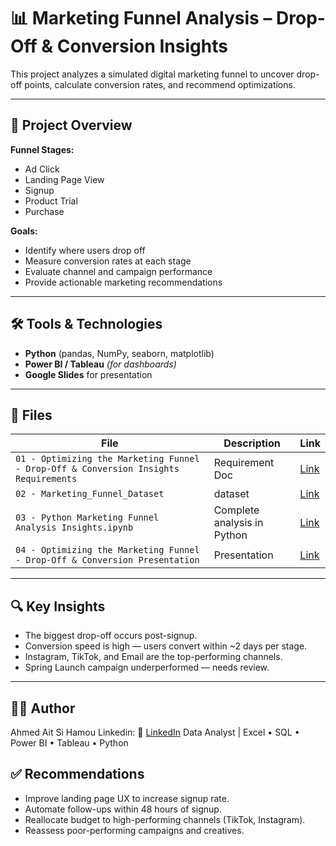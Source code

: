 # 📊 Marketing Funnel Analysis – Drop-Off & Conversion Insights

This project analyzes a simulated digital marketing funnel to uncover drop-off points, calculate conversion rates, and recommend optimizations.

---

## 🚀 Project Overview

**Funnel Stages:**
- Ad Click
- Landing Page View
- Signup
- Product Trial
- Purchase

**Goals:**
- Identify where users drop off
- Measure conversion rates at each stage
- Evaluate channel and campaign performance
- Provide actionable marketing recommendations

---

## 🛠 Tools & Technologies

- **Python** (pandas, NumPy, seaborn, matplotlib)
- **Power BI / Tableau** *(for dashboards)*
- **Google Slides** for presentation

---

## 📁 Files

| File | Description | Link |
|------|-------------|------|
| `01 - Optimizing the Marketing Funnel - Drop-Off & Conversion Insights Requirements` | Requirement Doc | [Link](https://docs.google.com/document/d/1s4O3CAE3dQ_jkAabV6jw8zfNvgE9bFwMiWDgMO6xEJA/edit?usp=sharing) |
| `02 - Marketing_Funnel_Dataset` | dataset | [Link](https://github.com/Ahmed-Aitsihamou/01-Marketing_Funnel_Analysis_Portfolio_Project_Using_Python/blob/main/02%20-%20Marketing_Funnel_Dataset.csv) |
| `03 - Python Marketing Funnel Analysis Insights.ipynb` | Complete analysis in Python | [Link](https://github.com/Ahmed-Aitsihamou/01-Marketing_Funnel_Analysis_Portfolio_Project_Using_Python/blob/main/03%20-%20Python%20Marketing%20Funnel%20Analysis%20Insights.ipynb) |
| `04 - Optimizing the Marketing Funnel - Drop-Off & Conversion Presentation` | Presentation | [Link](https://docs.google.com/presentation/d/1g94L-MSR6TK09JMPSMPBS06_sPpK5vStKEFTRgk1hWA/edit?usp=sharing) |


---

## 🔍 Key Insights

- The biggest drop-off occurs post-signup.
- Conversion speed is high — users convert within ~2 days per stage.
- Instagram, TikTok, and Email are the top-performing channels.
- Spring Launch campaign underperformed — needs review.

---
## 🧑‍💻 Author

Ahmed Ait Si Hamou  Linkedin: 🔗 [LinkedIn](https://www.linkedin.com/in/ahmedaitsihamou/)
Data Analyst | Excel • SQL • Power BI • Tableau • Python


## ✅ Recommendations

- Improve landing page UX to increase signup rate.
- Automate follow-ups within 48 hours of signup.
- Reallocate budget to high-performing channels (TikTok, Instagram).
- Reassess poor-performing campaigns and creatives.
